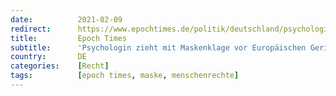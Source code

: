 ```yaml
---
date:          2021-02-09
redirect:      https://www.epochtimes.de/politik/deutschland/psychologin-zieht-mit-maskenklage-vor-europaeischen-gerichtshof-fuer-menschenrechte-a3443065.html
title:         Epoch Times
subtitle:      'Psychologin zieht mit Maskenklage vor Europäischen Gerichtshof für Menschenrechte'
country:       DE
categories:    [Recht]
tags:          [epoch times, maske, menschenrechte]
---
```

